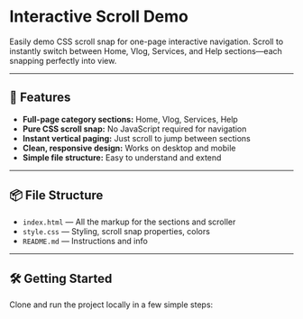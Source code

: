 # Interactive Scroll Demo

Easily demo CSS scroll snap for one-page interactive navigation. Scroll to instantly switch between Home, Vlog, Services, and Help sections—each snapping perfectly into view.

---

## 🚀 Features

- **Full-page category sections:** Home, Vlog, Services, Help
- **Pure CSS scroll snap:** No JavaScript required for navigation
- **Instant vertical paging:** Just scroll to jump between sections
- **Clean, responsive design:** Works on desktop and mobile
- **Simple file structure:** Easy to understand and extend

---

## 📦 File Structure

- `index.html`  — All the markup for the sections and scroller
- `style.css`   — Styling, scroll snap properties, colors
- `README.md`   — Instructions and info

---

## 🛠️ Getting Started

Clone and run the project locally in a few simple steps:

